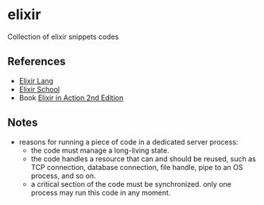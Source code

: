 # elixir

Collection of elixir snippets codes

## References

-   [Elixir Lang](https://elixir-lang.org/getting-started/introduction.html)
-   [Elixir School](https://elixirschool.com/en/)
-   Book [Elixir in Action 2nd Edition](https://www.manning.com/books/elixir-in-action-second-edition)

## Notes

- reasons for running a piece of code in a dedicated server process:
    - the code must manage a long-living state.
    - the code handles a resource that can and should be reused, such as TCP connection, database connection, file handle, pipe to an OS process, and so on.
    - a critical section of the code must be synchronized. only one process may run this code in any moment.
